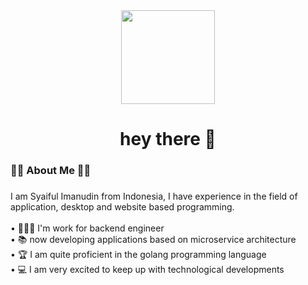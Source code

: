 <div align="center">
  <img height="150" src="https://tenor.com/view/jrue-holiday-milwaukee-bucks-21-gif-20621884"  />
</div>

###

<h1 align="center">hey there 👋</h1>

###

<h3 align="left">✋🏻 About Me ✋🏻</h3>

###

<p align="left">I am Syaiful Imanudin from Indonesia, I have experience in the field of application, desktop and website based programming.<br><br>• 👨🏻‍💻  I'm work for backend engineer<br>• 📚 now developing applications based on microservice architecture <br>• 🏆 I am quite proficient in the golang programming language <br>• 💻 I am very excited to keep up with technological developments</p>
